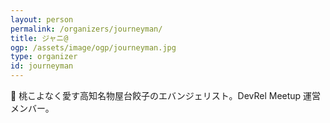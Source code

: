 ```yaml
---
layout: person
permalink: /organizers/journeyman/
title: ジャニ@
ogp: /assets/image/ogp/journeyman.jpg
type: organizer
id: journeyman
---
```

🍑 桃こよなく愛す高知名物屋台餃子のエバンジェリスト。DevRel Meetup 運営メンバー。
